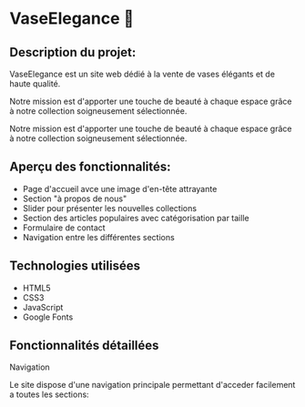 # VaseElegance 🏺


## Description du projet:
VaseElegance est un site web dédié à la vente de vases élégants et de haute qualité.

Notre mission est d'apporter une touche de beauté à chaque espace grâce à notre collection soigneusement sélectionnée.

Notre mission est d'apporter une touche de beauté à chaque espace grâce à notre collection soigneusement sélectionnée.


## Aperçu des fonctionnalités:
- Page d'accueil avce une image d'en-tête attrayante
- Section "à propos de nous"
- Slider pour présenter les nouvelles collections
- Section des articles populaires avec catégorisation par taille
- Formulaire de contact
- Navigation entre les différentes sections 


## Technologies utilisées

- HTML5  
- CSS3  
- JavaScript  
- Google Fonts

## Fonctionnalités détaillées 
Navigation

Le site dispose d'une navigation principale permettant d'acceder facilement a toutes les sections:




